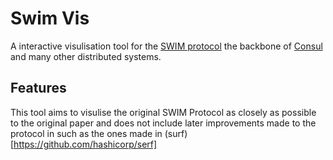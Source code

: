 # Swim Vis
A interactive visulisation tool for the [SWIM protocol](https://www.cs.cornell.edu/projects/Quicksilver/public_pdfs/SWIM.pdf) the backbone of [Consul](https://developer.hashicorp.com/consul) and many other distributed systems.

## Features
This tool aims to visulise the original SWIM Protocol as closely as possible to the original paper and does not include later improvements made to the protocol in such as the ones made in (surf)[https://github.com/hashicorp/serf]